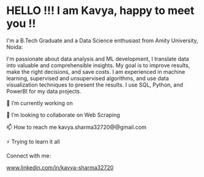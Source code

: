 # HELLO !!! I am Kavya, happy to meet you !! 

I'm a B.Tech Graduate and a Data Science enthusiast from Amity University, Noida:

I'm passionate about data analysis and ML development, I translate data into valuable and comprehensible insights. My goal is to improve results, make the right decisions, and save costs. I am experienced in machine learning, supervised and unsupervised algorithms, and use data visualization techniques to present the results. I use SQL, Python, and PowerBI for my data projects.

🔭 I’m currently working on 

👯 I’m looking to collaborate on Web Scraping

📫 How to reach me kavya.sharma32720@@gmail.com

⚡ Trying to learn it all

Connect with me:

www.linkedin.com/in/kavya-sharma32720



